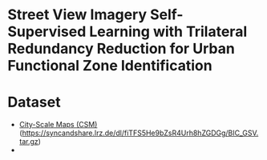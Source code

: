 # Street View Imagery Self-Supervised Learning with Trilateral Redundancy Reduction for Urban Functional Zone Identification

# Dataset

* [City-Scale Maps (CSM)]()(https://syncandshare.lrz.de/dl/fiTFS5He9bZsR4Urh8hZGDGg/BIC_GSV.tar.gz)
*
